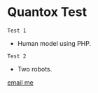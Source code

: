 # Quantox Test
```
Test 1
```
- Human model using PHP.
```
Test 2
```
- Two robots. 

[email me](mailto:bukela@gmail.com)
